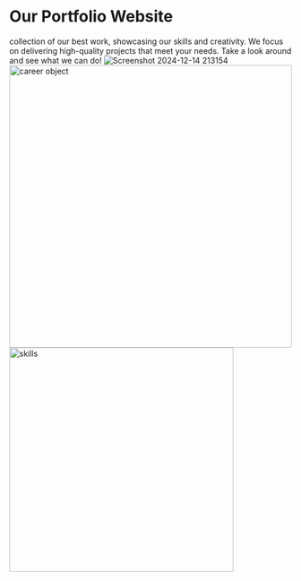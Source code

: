 # Our Portfolio Website
collection of our best work, showcasing our skills and creativity. We focus on delivering high-quality projects that meet your needs. Take a look around and see what we can do!
![Screenshot 2024-12-14 213154](https://github.com/user-attachments/assets/ddb9cd2a-f06d-4ed2-ac2e-20ae88f736eb)  <img width="504" alt="career object" src="https://github.com/user-attachments/assets/cb7dc0aa-041e-4b2c-b68b-577e242b6685" />
<img width="400" alt="skills" src="https://github.com/user-attachments/assets/2ec4140c-32dd-4f0e-8239-192c9714d134" />

